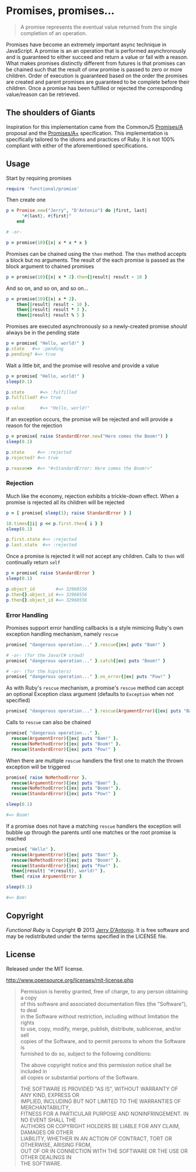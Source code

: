 # Promises, promises...

> A promise represents the eventual value returned from the single completion of an operation.

Promises have become an extremely important async technique in JavaScript. A promise is an
an operation that is performed asynchronously and is guaranteed to either succeed and return
a value or fail with a reason. What makes promises distinctly different from futures is
that promises can be chained such that the result of onw promise is passed to zero or
more children. Order of execution is guaranteed based on the order the promises are
created and parent promises are guaranteed to be complete before their children. Once a
promise has been fulfilled or rejected the corresponding value/reason can be retrieved.

## The shoulders of Giants

Inspiration for this implementation came from the CommonJS
[Promises/A](http://wiki.commonjs.org/wiki/Promises/A) proposal and the
[Promises/A+](http://promises-aplus.github.io/promises-spec/) specification.
This implementation is specifically tailored to the idioms and practices of
Ruby. It is not 100% compliant with either of the aforementioned specifications.

## Usage


Start by requiring promises

```ruby
require 'functional/promise'
```

Then create one

```ruby
p = Promise.new("Jerry", "D'Antonio") do |first, last|
      "#{last}, #{first}"
    end

# -or-

p = promise(10){|x| x * x * x }
```

Promises can be chained using the `then` method. The `then` method
accepts a block but no arguments. The result of the each promise is
passed as the block argument to chained promises


```ruby
p = promise(10){|x| x * 2}.then{|result| result - 10 }
```

And so on, and so on, and so on...

```ruby
p = promise(10){|x| x * 2}.
    then{|result| result - 10 }.
    then{|result| result * 3 }.
    then{|result| result % 5 }
```

Promises are executed asynchronously so a newly-created promise
*should* always be in the pending state


```ruby
p = promise{ "Hello, world!" }
p.state   #=> :pending
p.pending? #=> true
```

Wait a little bit, and the promise will resolve and provide a value


```ruby
p = promise{ "Hello, world!" }
sleep(0.1)

p.state      #=> :fulfilled
p.fulfilled? #=> true

p.value      #=> "Hello, world!"

```

If an exception occurs, the promise will be rejected and will provide
a reason for the rejection


```ruby
p = promise{ raise StandardError.new("Here comes the Boom!") }
sleep(0.1)

p.state     #=> :rejected
p.rejected? #=> true

p.reason=>  #=> "#<StandardError: Here comes the Boom!>"
```

### Rejection

Much like the economy, rejection exhibits a trickle-down effect. When
a promise is rejected all its children will be rejected

```ruby
p = [ promise{ sleep(1); raise StandardError } ]

10.times{|i| p << p.first.then{ i } }
sleep(0.1)

p.first.state #=> :rejected
p.last.state  #=> :rejected
```

Once a promise is rejected it will not accept any children. Calls
to `then` will continually return `self`

```ruby
p = promise{ raise StandardError }
sleep(0.1)

p.object_id        #=> 32960556
p.then{}.object_id #=> 32960556
p.then{}.object_id #=> 32960556
```

### Error Handling

Promises support error handling callbacks is a style mimicing Ruby's
own exception handling mechanism, namely `rescue`


```ruby
promise{ "dangerous operation..." }.rescue{|ex| puts "Bam!" }

# -or- (for the Java/C# crowd)
promise{ "dangerous operation..." }.catch{|ex| puts "Boom!" }

# -or- (for the hipsters)
promise{ "dangerous operation..." }.on_error{|ex| puts "Pow!" }
```

As with Ruby's `rescue` mechanism, a promise's `rescue` method can
accept an optional Exception class argument (defaults to `Exception`
when not specified)


```ruby
promise{ "dangerous operation..." }.rescue(ArgumentError){|ex| puts "Bam!" }
```

Calls to `rescue` can also be chained

```ruby
promise{ "dangerous operation..." }.
  rescue(ArgumentError){|ex| puts "Bam!" }.
  rescue(NoMethodError){|ex| puts "Boom!" }.
  rescue(StandardError){|ex| puts "Pow!" }
```

When there are multiple `rescue` handlers the first one to match the thrown
exception will be triggered

```ruby
promise{ raise NoMethodError }.
  rescue(ArgumentError){|ex| puts "Bam!" }.
  rescue(NoMethodError){|ex| puts "Boom!" }.
  rescue(StandardError){|ex| puts "Pow!" }

sleep(0.1)

#=> Boom!
```

If a promise does not have a matching `rescue` handlers the exception
will bubble up through the parents until one matches or the root promise
is reached

```ruby
promise{ "Hello" }.
  rescue(ArgumentError){|ex| puts "Bam!" }.
  rescue(NoMethodError){|ex| puts "Boom!" }.
  rescue(StandardError){|ex| puts "Pow!" }.
  then{|result| "#{result}, world!" }.
  then{ raise ArgumentError }

sleep(0.1)

#=> Bom!
```

## Copyright

*Functional Ruby* is Copyright &copy; 2013 [Jerry D'Antonio](https://twitter.com/jerrydantonio).
It is free software and may be redistributed under the terms specified in the LICENSE file.

## License

Released under the MIT license.

http://www.opensource.org/licenses/mit-license.php  

> Permission is hereby granted, free of charge, to any person obtaining a copy  
> of this software and associated documentation files (the "Software"), to deal  
> in the Software without restriction, including without limitation the rights  
> to use, copy, modify, merge, publish, distribute, sublicense, and/or sell  
> copies of the Software, and to permit persons to whom the Software is  
> furnished to do so, subject to the following conditions:  
> 
> The above copyright notice and this permission notice shall be included in  
> all copies or substantial portions of the Software.  
> 
> THE SOFTWARE IS PROVIDED "AS IS", WITHOUT WARRANTY OF ANY KIND, EXPRESS OR  
> IMPLIED, INCLUDING BUT NOT LIMITED TO THE WARRANTIES OF MERCHANTABILITY,  
> FITNESS FOR A PARTICULAR PURPOSE AND NONINFRINGEMENT. IN NO EVENT SHALL THE  
> AUTHORS OR COPYRIGHT HOLDERS BE LIABLE FOR ANY CLAIM, DAMAGES OR OTHER  
> LIABILITY, WHETHER IN AN ACTION OF CONTRACT, TORT OR OTHERWISE, ARISING FROM,  
> OUT OF OR IN CONNECTION WITH THE SOFTWARE OR THE USE OR OTHER DEALINGS IN  
> THE SOFTWARE.  
